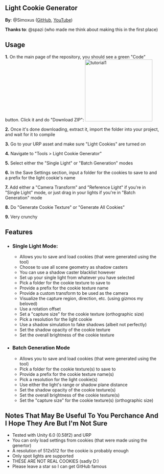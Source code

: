 ## Light Cookie Generator

**By**: @Simoxus ([GitHub](https://github.com/Simoxus), [YouTube](https://www.youtube.com/@simoxusofficial))

**Thanks to**: @spazi (who made me think about making this in the first place)

## Usage
**1.** On the main page of the repository, you should see a green "Code" button. Click it and do "Download ZIP":
<img width="220" height="202" alt="tutorial1" src="https://github.com/user-attachments/assets/73879a5e-2b48-4acb-b34c-efb28a3cdf71" />

**2.** Once it's done downloading, extract it, import the folder into your project, and wait for it to compile

**3.** Go to your URP asset and make sure "Light Cookies" are turned on
   
**4.** Navigate to "Tools > Light Cookie Generator"
   
**5.** Select either the "Single Light" or "Batch Generation" modes
   
**6.** In the Save Settings section, input a folder for the cookies to save to and a prefix for the light cookie's name

**7.** Add either a "Camera Transform" and "Reference Light" if you're in "Single Light" mode, or just drag in your lights if you're in "Batch Generation" mode

**8.** Do "Generate Cookie Texture" or "Generate All Cookies"

**9.** Very crunchy

## Features
* ### Single Light Mode:
  * Allows you to save and load cookies (that were generated using the tool)
  * Choose to use all scene geometry as shadow casters
  * You can use a shadow caster blacklist however
  * Set up your single light from whatever you have selected
  * Pick a folder for the cookie texture to save to
  * Provide a prefix for the cookie texture name
  * Provide a custom transform to be used as the camera
  * Visualize the capture region, direction, etc. (using gizmos my beloved)
  * Use a rotation offset
  * Set a "capture size" for the cookie texture (orthographic size)
  * Pick a resolution for the light cookie
  * Use a shadow simulation to fake shadows (albeit not perfectly)
  * Set the shadow opacity of the cookie texture
  * Set the overall brightness of the cookie texture
  
* ### Batch Generation Mode
  * Allows you to save and load cookies (that were generated using the tool)
  * Pick a folder for the cookie texture(s) to save to
  * Provide a prefix for the cookie texture name(s)
  * Pick a resolution for the light cookie(s)
  * Use either the light's range or shadow plane distance
  * Set the shadow opacity of the cookie texture(s)
  * Set the overall brightness of the cookie texture(s)
  * Set the "capture size" for the cookie texture(s) (orthographic size)

## Notes That May Be Useful To You Perchance And I Hope They Are But I'm Not Sure
* Tested with Unity 6.0 (0.58f2) and URP
* You can only load settings from cookies (that were made using the genertor)
* A resolution of 512x512 for the cookie is probably enough
* Only spot lights are supported
* THESE ARE NOT REAL COOKIES (sadly D:)
* Please leave a star so I can get GitHub famous
